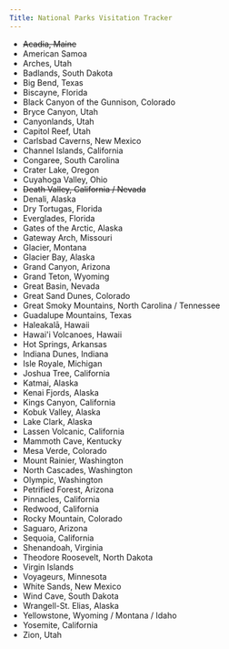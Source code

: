 ```yaml
---
Title: National Parks Visitation Tracker
---
```


- ~~Acadia, Maine~~
- American Samoa
- Arches, Utah
- Badlands, South Dakota
- Big Bend, Texas
- Biscayne, Florida
- Black Canyon of the Gunnison, Colorado
- Bryce Canyon, Utah
- Canyonlands, Utah
- Capitol Reef, Utah
- Carlsbad Caverns, New Mexico
- Channel Islands, California
- Congaree, South Carolina
- Crater Lake, Oregon
- Cuyahoga Valley, Ohio
- ~~Death Valley, California / Nevada~~
- Denali, Alaska
- Dry Tortugas, Florida
- Everglades, Florida
- Gates of the Arctic, Alaska
- Gateway Arch, Missouri
- Glacier, Montana
- Glacier Bay, Alaska
- Grand Canyon, Arizona
- Grand Teton, Wyoming
- Great Basin, Nevada
- Great Sand Dunes, Colorado
- Great Smoky Mountains, North Carolina / Tennessee
- Guadalupe Mountains, Texas
- Haleakalā, Hawaii
- Hawai'i Volcanoes, Hawaii
- Hot Springs, Arkansas
- Indiana Dunes, Indiana
- Isle Royale, Michigan
- Joshua Tree, California
- Katmai, Alaska
- Kenai Fjords, Alaska
- Kings Canyon, California
- Kobuk Valley, Alaska
- Lake Clark, Alaska
- Lassen Volcanic, California
- Mammoth Cave, Kentucky
- Mesa Verde, Colorado
- Mount Rainier, Washington
- North Cascades, Washington
- Olympic, Washington
- Petrified Forest, Arizona
- Pinnacles, California
- Redwood, California
- Rocky Mountain, Colorado
- Saguaro, Arizona
- Sequoia, California
- Shenandoah, Virginia
- Theodore Roosevelt, North Dakota
- Virgin Islands
- Voyageurs, Minnesota
- White Sands, New Mexico
- Wind Cave, South Dakota
- Wrangell-St. Elias, Alaska
- Yellowstone, Wyoming / Montana / Idaho
- Yosemite, California
- Zion, Utah

